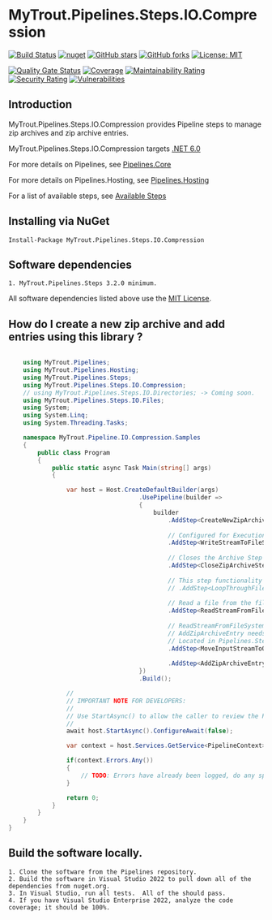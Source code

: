 # MyTrout.Pipelines.Steps.IO.Compression

[![Build Status](https://github.com/mytrout/Pipelines/actions/workflows/build-pipelines-steps-io-compression.yaml/badge.svg)](https://github.com/mytrout/Pipelines/actions/workflows/build-pipelines-steps-io-compression.yaml)
[![nuget](https://buildstats.info/nuget/MyTrout.Pipelines.Steps.IO.Compression?includePreReleases=true)](https://www.nuget.org/packages/MyTrout.Pipelines.Steps.IO.Compression/)
[![GitHub stars](https://img.shields.io/github/stars/mytrout/Pipelines.svg)](https://github.com/mytrout/Pipelines/stargazers)
[![GitHub forks](https://img.shields.io/github/forks/mytrout/Pipelines.svg)](https://github.com/mytrout/Pipelines/network)
[![License: MIT](https://img.shields.io/github/license/mytrout/Pipelines.svg)](https://licenses.nuget.org/MIT)

[![Quality Gate Status](https://sonarcloud.io/api/project_badges/measure?project=Pipelines.Steps.IO.Compression&metric=alert_status)](https://sonarcloud.io/dashboard?id=Pipelines.Steps.IO.Compression)
[![Coverage](https://sonarcloud.io/api/project_badges/measure?project=Pipelines.Steps.IO.Compression&metric=coverage)](https://sonarcloud.io/dashboard?id=Pipelines.Steps.IO.Compression)
[![Maintainability Rating](https://sonarcloud.io/api/project_badges/measure?project=Pipelines.Steps.IO.Compression&metric=sqale_rating)](https://sonarcloud.io/dashboard?id=Pipelines.Steps.IO.Compression)
[![Security Rating](https://sonarcloud.io/api/project_badges/measure?project=Pipelines.Steps.IO.Compression&metric=security_rating)](https://sonarcloud.io/dashboard?id=Pipelines.Steps.IO.Compression)
[![Vulnerabilities](https://sonarcloud.io/api/project_badges/measure?project=Pipelines.Steps.IO.Compression&metric=vulnerabilities)](https://sonarcloud.io/dashboard?id=Pipelines.Steps.IO.Compression)

## Introduction

MyTrout.Pipelines.Steps.IO.Compression provides Pipeline steps to manage zip archives and zip archive entries.

MyTrout.Pipelines.Steps.IO.Compression targets [.NET 6.0](https://dotnet.microsoft.com/download/dotnet/6.0)

For more details on Pipelines, see [Pipelines.Core](../../Core/README.md)

For more details on Pipelines.Hosting, see [Pipelines.Hosting](../../Hosting/README.md)

For a list of available steps, see [Available Steps](../README.md)

## Installing via NuGet

    Install-Package MyTrout.Pipelines.Steps.IO.Compression

## Software dependencies

    1. MyTrout.Pipelines.Steps 3.2.0 minimum.

All software dependencies listed above use the [MIT License](https://licenses.nuget.org/MIT).

## How do I create a new zip archive and add entries using this library ?

```csharp

    using MyTrout.Pipelines;
    using MyTrout.Pipelines.Hosting;
    using MyTrout.Pipelines.Steps;
    using MyTrout.Pipelines.Steps.IO.Compression;
    // using MyTrout.Pipelines.Steps.IO.Directories; -> Coming soon.
    using MyTrout.Pipelines.Steps.IO.Files;
    using System;
    using System.Linq;
    using System.Threading.Tasks;

    namespace MyTrout.Pipeline.IO.Compression.Samples
    {
        public class Program
        {
            public static async Task Main(string[] args)
            {

                var host = Host.CreateDefaultBuilder(args)
                                    .UsePipeline(builder => 
                                    {
                                        builder
                                            .AddStep<CreateNewZipArchiveStep>()
                                            
                                            // Configured for ExecutionTimings.After only to force the step to write (on the Response side).
                                            .AddStep<WriteStreamToFileSystemStep>()
                                            
                                            // Closes the Archive Step so the OUTPUT_STREAM is populated (on the Response side)
                                            .AddStep<CloseZipArchiveStep>
                                            
                                            // This step functionality add each file one at a time to an INPUT_STREAM. (coming soon as Steps.IO.Directories)
                                            // .AddStep<LoopThroughFilesInDirectoryStep>()
                                            
                                            // Read a file from the file system into the INPUT_STREAM.
                                            .AddStep<ReadStreamFromFileSystem>()
                                            
                                            // ReadStreamFromFileSystem names the Stream INPUT_STREAM.
                                            // AddZipArchiveEntry needs the Stream named OUTPUT_STREAM.
                                            // Located in Pipelines.Steps
                                            .AddStep<MoveInputStreamToOutputStream>() 
                                            
                                            .AddStep<AddZipArchiveEntryStep>();
                                    })
                                    .Build();

                //
                // IMPORTANT NOTE FOR DEVELOPERS:
                // 
                // Use StartAsync() to allow the caller to review the PipelineContext after execution.
                //
                await host.StartAsync().ConfigureAwait(false);

                var context = host.Services.GetService<PipelineContext>();

                if(context.Errors.Any())
                {
                    // TODO: Errors have already been logged, do any special error processing here.
                }

                return 0;
            }
        }
    }
}

```

## Build the software locally.
    1. Clone the software from the Pipelines repository.
    2. Build the software in Visual Studio 2022 to pull down all of the dependencies from nuget.org.
    3. In Visual Studio, run all tests.  All of the should pass.
    4. If you have Visual Studio Enterprise 2022, analyze the code coverage; it should be 100%.
